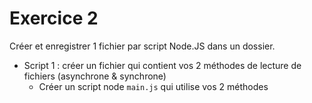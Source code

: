 # Exercice 2

Créer et enregistrer 1 fichier par script Node.JS dans un dossier.

- Script 1 : créer un fichier qui contient vos 2 méthodes de lecture de fichiers (asynchrone & synchrone)
  - Créer un script node `main.js` qui utilise vos 2 méthodes